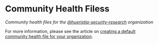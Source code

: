 # Community Health Filess

*Community health files for the [@hueristiq-security-research](https://github.com/hueristiq-security-research) organization*

For more information, please see the article on [creating a default community health file for your organization](https://help.github.com/en/articles/creating-a-default-community-health-file-for-your-organization).
